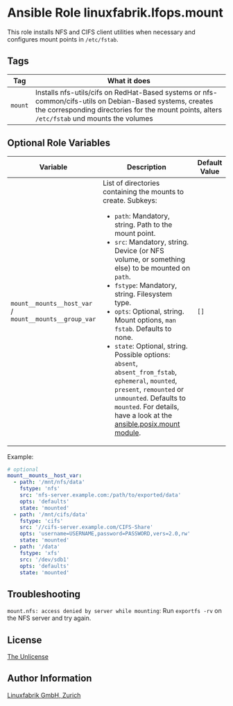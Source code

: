 # Ansible Role linuxfabrik.lfops.mount

This role installs NFS and CIFS client utilities when necessary and configures mount points in `/etc/fstab`.


## Tags

| Tag                  | What it does                           |
| ---                  | ------------                           |
| `mount`              | Installs nfs-utils/cifs on RedHat-Based systems or nfs-common/cifs-utils on Debian-Based systems, creates the corresponding directories for the mount points, alters `/etc/fstab` und mounts the volumes |


## Optional Role Variables

| Variable | Description | Default Value |
| -------- | ----------- | ------------- |
| `mount__mounts__host_var` / <br> `mount__mounts__group_var` | List of directories containing the mounts to create. Subkeys: <ul><li>`path`: Mandatory, string. Path to the mount point.</li><li>`src`: Mandatory, string. Device (or NFS volume, or something else) to be mounted on `path`.</li><li>`fstype`: Mandatory, string. Filesystem type.</li><li>`opts`: Optional, string. Mount options, `man fstab`. Defaults to none.</li><li>`state`: Optional, string. Possible options: `absent`, `absent_from_fstab`, `ephemeral`, `mounted`, `present`, `remounted` or `unmounted`. Defaults to `mounted`. For details, have a look at the [ansible.posix.mount module](https://docs.ansible.com/ansible/latest/collections/ansible/posix/mount_module.html).</li></ul> | `[]` |

Example:
```yaml
# optional
mount__mounts__host_var:
  - path: '/mnt/nfs/data'
    fstype: 'nfs'
    src: 'nfs-server.example.com:/path/to/exported/data'
    opts: 'defaults'
    state: 'mounted'
  - path: '/mnt/cifs/data'
    fstype: 'cifs'
    src: '//cifs-server.example.com/CIFS-Share'
    opts: 'username=USERNAME,password=PASSWORD,vers=2.0,rw'
    state: 'mounted'
  - path: '/data'
    fstype: 'xfs'
    src: '/dev/sdb1'
    opts: 'defaults'
    state: 'mounted'
```


## Troubleshooting

`mount.nfs: access denied by server while mounting`: Run `exportfs -rv` on the NFS server and try again.


## License

[The Unlicense](https://unlicense.org/)


## Author Information

[Linuxfabrik GmbH, Zurich](https://www.linuxfabrik.ch)
